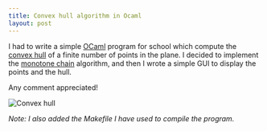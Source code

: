 ```yaml
---
title: Convex hull algorithm in Ocaml
layout: post
---
```


I had to write a simple [OCaml](http://caml.inria.fr/) program for school which
compute the [convex hull](http://en.wikipedia.org/wiki/Convex_hull) of a finite
number of points in the plane. I decided to implement the [monotone
chain](http://en.wikipedia.org/wiki/Convex_hull_algorithms#Algorithms)
algorithm, and then I wrote a simple GUI to display the points and the hull.

Any comment appreciated!

![Convex hull](http://cl.ly/72wp/convexhull.png)


*Note: I also added the Makefile I have used to compile the program.*

<script src="https://gist.github.com/991004.js"> </script>
